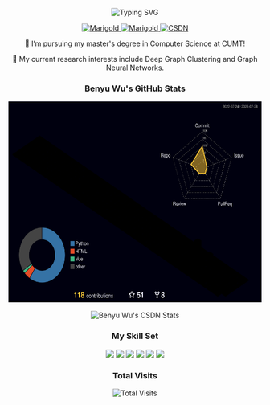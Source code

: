 <p align="center">
    <img src="https://readme-typing-svg.demolab.com?font=Fira+Code&weight=600&pause=1000&color=339999&center=true&vCenter=true&width=435&lines=%F0%9F%91%8B+Hi!+I'm+Bneyu+Wu.;Welcome+to+my+GitHub+page!" alt="Typing SVG" />
</p>
<p align="center"> 
    <a href="https://marigoldwu.github.io" target="_blank">
        <img src="https://img.shields.io/badge/Homepage-Benyu Wu-brightgreen" alt="Marigold">
    </a>
    <a href="https://www.marigold.website" target="_blank">
        <img src="https://img.shields.io/badge/Blog-Marigold-brightgreen" alt="Marigold">
    </a> <a href="https://blog.csdn.net/weixin_46334596?type=blog" target="_blank">
        <img src="https://img.shields.io/badge/CSDN-%E5%B0%8F%E5%90%B4%E4%B8%8D%E4%BC%9A%E6%95%B2%E4%BB%A3%E7%A0%81%E5%90%A7-red" alt="CSDN">
    </a>
</p>


<p align="center">🔭 I’m pursuing my master's degree in Computer Science at CUMT!</p>
<p align="center">🌱 My current research interests include Deep Graph Clustering and Graph Neural Networks.</p>

<h3>
    <p align="center">
        Benyu Wu's GitHub Stats
    </p>
</h3>

<p align="center">
    <img src="./profile-3d-contrib/profile-night-rainbow.svg" height=400>
</p>

<p align="center">
    <img src="https://stats.justsong.cn/api/csdn?id=weixin_46334596&theme=radical" alt="Benyu Wu's CSDN Stats"/>
</p>

<h3>
    <p align="center">
        My Skill Set
    </p>
</h3>

<p align="center">
    <img width="10%" src="https://www.vectorlogo.zone/logos/java/java-ar21.svg">
    <img width="10%" src="https://www.vectorlogo.zone/logos/python/python-ar21.svg">
    <img width="10%" src="https://www.vectorlogo.zone/logos/git-scm/git-scm-ar21.svg">
    <img width="10%" src="https://www.vectorlogo.zone/logos/w3_html5/w3_html5-ar21.svg">
    <img width="10%" src="https://www.vectorlogo.zone/logos/vuejs/vuejs-ar21.svg">
    <img width="10%" src="https://www.vectorlogo.zone/logos/mysql/mysql-ar21.svg">

</p>

<h3>
    <p align="center">
        Total Visits
    </p>
</h3>

<div align="center">
    <img src="https://profile-counter.glitch.me/Marigoldwu/count.svg" alt="Total Visits" />
</div>
